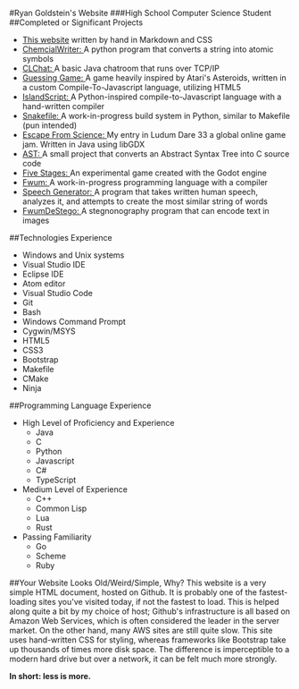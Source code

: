 #Ryan Goldstein's Website
###High School Computer Science Student
##Completed or Significant Projects

- [This website](https://github.com/ryanisaacg/ryanisaacg.github.io) written by hand in Markdown and CSS
- [ChemcialWriter: ](https://github.com/ryanisaacg/ChemicalWriter) A python program that converts a string into atomic symbols
- [CLChat: ](https://github.com/ryanisaacg/CLChat) A basic Java chatroom that runs over TCP/IP
- [Guessing Game: ](https://github.com/ryanisaacg/Meteors) A game heavily inspired by Atari's Asteroids, written in a custom Compile-To-Javascript language, utilizing HTML5
- [IslandScript: ](https;//github.com/ryanisaacg/IslandScript) A Python-inspired compile-to-Javascript language with a hand-written compiler
- [Snakefile: ](https://github.com/ryanisaacg/Snakefile) A work-in-progress build system in Python, similar to Makefile (pun intended)
- [Escape From Science: ](https://github.com/ryanisaacg/LD33) My entry in Ludum Dare 33 a global online game jam. Written in Java using libGDX
- [AST: ](https://github.com/ryanisaacg/AST) A small project that converts an Abstract Syntax Tree into C source code
- [Five Stages: ](https://github.com/ryanisaacg/FiveStages) An experimental game created with the Godot engine
- [Fwum: ](https://github.com/fwum) A work-in-progress programming language with a compiler
- [Speech Generator: ](https://github.com/ryanisaacg/speech-generator) A program that takes written human speech, analyzes it, and attempts to create the most similar string of words
- [FwumDeStego: ](https://github.com/ryanisaacg/fwumdestego) A stegnonography program that can encode text in images

##Technologies Experience
- Windows and Unix systems
- Visual Studio IDE
- Eclipse IDE
- Atom editor
- Visual Studio Code
- Git
- Bash
- Windows Command Prompt
- Cygwin/MSYS
- HTML5
- CSS3
- Bootstrap
- Makefile
- CMake
- Ninja

##Programming Language Experience
- High Level of Proficiency and Experience
	- Java
	- C
	- Python
	- Javascript
	- C#
	- TypeScript
- Medium Level of Experience
	- C++
	- Common Lisp
	- Lua
	- Rust
- Passing Familiarity
	- Go
	- Scheme
	- Ruby

##Your Website Looks Old/Weird/Simple, Why?
This website is a very simple HTML document, hosted on Github. It is probably one of the fastest-loading sites you've visited today, if not the fastest to load. This is helped along quite a bit by my choice of host; Github's infrastructure is all based on Amazon Web Services, which is often considered the leader in the server market. On the other hand, many AWS sites are still quite slow. This site uses hand-written CSS for styling, whereas frameworks like Bootstrap take up thousands of times more disk space. The difference is imperceptible to a modern hard drive but over a network, it can be felt much more strongly.

**In short: less is more.**
